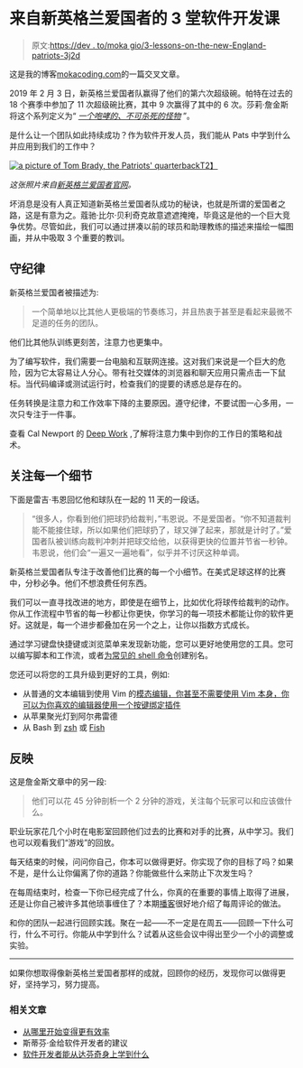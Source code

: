 # 来自新英格兰爱国者的 3 堂软件开发课

> 原文:[https://dev . to/moka gio/3-lessons-on-the-new-England-patriots-3j2d](https://dev.to/mokagio/3-lessons-on-software-development-from-the-new-england-patriots-3j2d)

这是我的博客[mokacoding.com](https://www.mokacoding.com/blog/3-lessons-from-new-england-patriots)的一篇交叉文章。

2019 年 2 月 3 日，新英格兰爱国者队赢得了他们的第六次超级碗。帕特在过去的 18 个赛季中参加了 11 次超级碗比赛，其中 9 次赢得了其中的 6 次。莎莉·詹金斯将这个系列定义为“ [*一个咆哮的、不可杀死的怪物*](https://www.washingtonpost.com/sports/the-patriots-secret-is-focusing-on-the-details-every-last-detail/2019/01/31/87726362-255d-11e9-ad53-824486280311_story.html?noredirect=on&utm_term=.4848d471bf64) ”。

是什么让一个团队如此持续成功？作为软件开发人员，我们能从 Pats 中学到什么并应用到我们的工作中？

[![a picture of Tom Brady, the Patriots' quarterback](../Images/5187e67297cb6b60ad83c59eb2afa24a.png)T2】](https://res.cloudinary.com/practicaldev/image/fetch/s--7C6EQv1J--/c_limit%2Cf_auto%2Cfl_progressive%2Cq_auto%2Cw_880/https://s3.amazonaws.com/mokacoding/2019-03-05-tom-brady.webp)

*这张照片来自[新英格兰爱国者官网](https://www.patriots.com/press-room/history-logo-uniform)。*

坏消息是没有人真正知道新英格兰爱国者队成功的秘诀，也就是所谓的爱国者之路，这是有意为之。蔻驰·比尔·贝利奇克故意遮遮掩掩，毕竟这是他的一个巨大竞争优势。尽管如此，我们可以通过拼凑以前的球员和助理教练的描述来描绘一幅图画，并从中吸取 3 个重要的教训。

## [](#be-disciplined)守纪律

新英格兰爱国者被描述为:

> 一个简单地以比其他人更极端的节奏练习，并且热衷于甚至是看起来最微不足道的任务的团队。

他们比其他队训练更刻苦，注意力也更集中。

为了编写软件，我们需要一台电脑和互联网连接。这对我们来说是一个巨大的危险，因为它太容易让人分心。带有社交媒体的浏览器和聊天应用只需点击一下鼠标。当代码编译或测试运行时，检查我们的提要的诱惑总是存在的。

任务转换是注意力和工作效率下降的主要原因。遵守纪律，不要试图一心多用，一次只专注于一件事。

查看 Cal Newport 的 [Deep Work](https://geni.us/FITEF) ,了解将注意力集中到你的工作日的策略和战术。

## [](#focus-on-every-detail)关注每一个细节

下面是雷吉·韦恩回忆他和球队在一起的 11 天的一段话。

> “很多人，你看到他们把球扔给裁判，”韦恩说。不是爱国者。“你不知道裁判能不能接住球，所以如果他们把球扔了，球又弹了起来，那就是计时了。”爱国者队被训练向裁判冲刺并把球交给他，以获得更快的位置并节省一秒钟。韦恩说，他们会“一遍又一遍地看”，似乎并不讨厌这种单调。

新英格兰爱国者队专注于改善他们比赛的每一个小细节。在美式足球这样的比赛中，分秒必争。他们不想浪费任何东西。

我们可以一直寻找改进的地方，即使是在细节上，比如优化将球传给裁判的动作。你从工作流程中节省的每一秒都让你更快，你学习的每一项技术都能让你的软件更好。这就是，每一个进步都叠加在另一个之上，让你以指数方式成长。

通过学习键盘快捷键或浏览菜单来发现新功能，您可以更好地使用您的工具。您可以编写脚本和工作流，或者[为常见的 shell 命令](https://www.mokacoding.com/blog/terminal-aliases/)创建别名。

您还可以将您的工具升级到更好的工具，例如:

*   从普通的文本编辑到使用 Vim 的[模态编辑，你甚至不需要使用 Vim 本身，你可以为你喜欢的编辑器使用一个按键绑定插件](http://vimcasts.org/)
*   从苹果聚光灯到阿尔弗雷德
*   从 Bash 到 [zsh](https://ohmyz.sh/) 或 [Fish](https://fishshell.com/)

## [](#reflect)反映

这是詹金斯文章中的另一段:

> 他们可以花 45 分钟剖析一个 2 分钟的游戏，关注每个玩家可以和应该做什么。

职业玩家花几个小时在电影室回顾他们过去的比赛和对手的比赛，从中学习。我们也可以观看我们“游戏”的回放。

每天结束的时候，问问你自己，你本可以做得更好。你实现了你的目标了吗？如果不是，是什么让你偏离了你的道路？你能做些什么来防止下次发生吗？

在每周结束时，检查一下你已经完成了什么，你真的在重要的事情上取得了进展，还是让你自己被许多其他琐事缠住了？本期[播客](https://thepodcast.fm/episodes/27)很好地介绍了每周评论的做法。

和你的团队一起进行回顾实践。聚在一起——不一定是在周五——回顾一下什么可行，什么不可行。你能从中学到什么？试着从这些会议中得出至少一个小的调整或实验。

* * *

如果你想取得像新英格兰爱国者那样的成就，回顾你的经历，发现你可以做得更好，坚持学习，努力提高。

### [](#related-articles)相关文章

*   [从哪里开始变得更有效率](https://www.mokacoding.com/blog/where-to-start-to-become-more-productive/)
*   斯蒂芬·金给软件开发者的建议
*   [软件开发者能从达芬奇身上学到什么](https://www.mokacoding.com/blog/what-software-developers-can-learn-from-leonardo-da-vinci/)